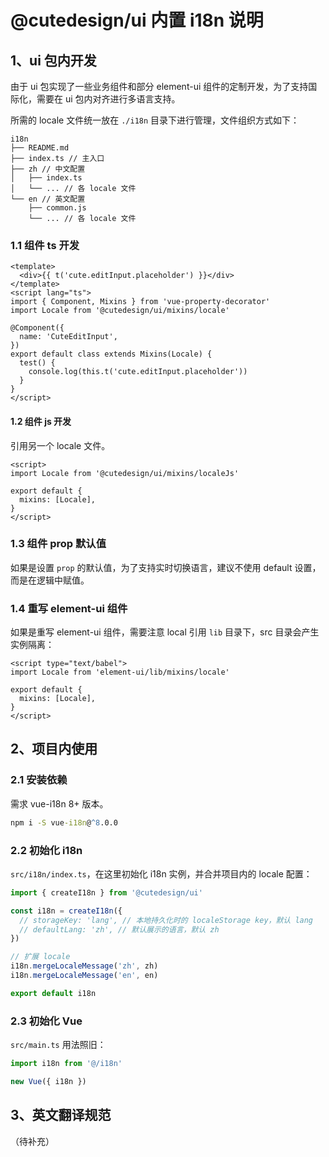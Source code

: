 # @cutedesign/ui 内置 i18n 说明

## 1、ui 包内开发

由于 ui 包实现了一些业务组件和部分 element-ui 组件的定制开发，为了支持国际化，需要在 ui 包内对齐进行多语言支持。

所需的 locale 文件统一放在 `./i18n` 目录下进行管理，文件组织方式如下：

```
i18n
├── README.md
├── index.ts // 主入口
├── zh // 中文配置
│   ├── index.ts
│   └── ... // 各 locale 文件
└── en // 英文配置
    ├── common.js
    └── ... // 各 locale 文件
```

### 1.1 组件 ts 开发

```vue
<template>
  <div>{{ t('cute.editInput.placeholder') }}</div>
</template>
<script lang="ts">
import { Component, Mixins } from 'vue-property-decorator'
import Locale from '@cutedesign/ui/mixins/locale'

@Component({
  name: 'CuteEditInput',
})
export default class extends Mixins(Locale) {
  test() {
    console.log(this.t('cute.editInput.placeholder'))
  }
}
</script>
```

#### 1.2 组件 js 开发

引用另一个 locale 文件。

```vue
<script>
import Locale from '@cutedesign/ui/mixins/localeJs'

export default {
  mixins: [Locale],
}
</script>
```

### 1.3 组件 prop 默认值

如果是设置 `prop` 的默认值，为了支持实时切换语言，建议不使用 default 设置，而是在逻辑中赋值。

### 1.4 重写 element-ui 组件

如果是重写 element-ui 组件，需要注意 local 引用 `lib` 目录下，src 目录会产生实例隔离：

```vue
<script type="text/babel">
import Locale from 'element-ui/lib/mixins/locale'

export default {
  mixins: [Locale],
}
</script>
```

## 2、项目内使用

### 2.1 安装依赖

需求 vue-i18n 8+ 版本。

```cmd
npm i -S vue-i18n@^8.0.0
```

### 2.2 初始化 i18n

`src/i18n/index.ts`，在这里初始化 i18n 实例，并合并项目内的 locale 配置：

```js
import { createI18n } from '@cutedesign/ui'

const i18n = createI18n({
  // storageKey: 'lang', // 本地持久化时的 localeStorage key，默认 lang
  // defaultLang: 'zh', // 默认展示的语言，默认 zh
})

// 扩展 locale
i18n.mergeLocaleMessage('zh', zh)
i18n.mergeLocaleMessage('en', en)

export default i18n
```

### 2.3 初始化 Vue

`src/main.ts` 用法照旧：

```js
import i18n from '@/i18n'

new Vue({ i18n })
```

## 3、英文翻译规范

（待补充）
